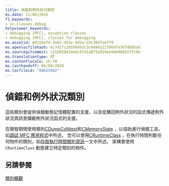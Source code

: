 ```yaml
---
title: 偵錯和例外狀況類別
ms.date: 11/04/2016
f1_keywords:
- vc.classes.debug
helpviewer_keywords:
- debugging [MFC], exception classes
- debugging [MFC], classes for debugging
ms.assetid: 0d158efd-2e62-452e-9d2a-d3c30dfee7f9
ms.openlocfilehash: 6c7d1fc20556993c3c6690122786d7a767d895ad
ms.sourcegitcommit: c21b05042debc97d14875e019ee9d698691ffc0b
ms.translationtype: MT
ms.contentlocale: zh-TW
ms.lasthandoff: 06/09/2020
ms.locfileid: "84625942"
---
```

# <a name="debugging-and-exception-classes"></a>偵錯和例外狀況類別

這些類別會提供偵錯動態記憶體配置的支援，以及從擲回例外狀況的函式傳遞例外狀況資訊至攔截例外狀況函式的支援。

在開發期間使用類別[CDumpCoNtext](reference/cdumpcontext-class.md)和[CMemoryState](reference/cmemorystate-structure.md) ，以協助進行偵錯工具，如[調試 MFC 應用程式](/visualstudio/debugger/mfc-debugging-techniques)中所述。 您可以使用[CRuntimeClass](reference/cruntimeclass-structure.md) ，在執行時間判斷任何物件的類別，如[存取執行時間類別資訊](accessing-run-time-class-information.md)一文中所述。 架構會使用 `CRuntimeClass` 動態建立特定類別的物件。

## <a name="see-also"></a>另請參閱

[類別概觀](class-library-overview.md)
